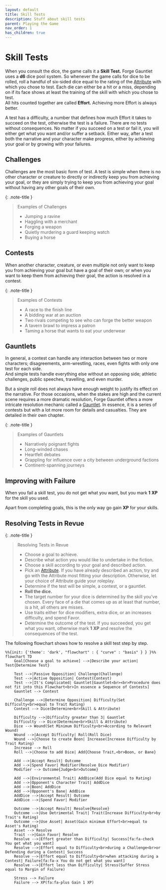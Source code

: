 ```yaml
---
layout: default
title: Skill Tests
description: Stuff about skill tests
parent: Playing the Game
nav_order: 1
has_children: true
---
```


# Skill Tests

When you consult the dice, the game calls it a **Skill Test.** Forge Gauntlet uses a **d6** dice pool system. So whenever the game calls for dice to be rolled, roll a handful of six-sided dice equal to the rating of the [Attribute](../../characters/attributes) with which you chose to test. Each die can either be a hit or a miss, depending on if its face shows at least the training of the skill with which you chose to test.  
All hits counted together are called **Effort.** Achieving more Effort is always better.

A test has a difficulty, a number that defines how much Effort it takes to succeed on the test, otherwise the test is a failure. There are no tests without consequences. No matter if you succeed on a test or fail it, you will either get what you want and/or suffer a setback. Either way, after a test both the narrative and your character make progress, either by achieving your goal or by growing with your failures.


## Challenges

Challenges are the most basic form of test. A test is simple when there is no other character or creature to directly or indirectly keep you from achieving your goal, or they are simply trying to keep you from achieving your goal without having any other goals of their own.

{: .note-title }
> Examples of Challenges
>
> - Jumping a ravine
> - Haggling with a merchant
> - Forging a weapon
> - Quietly murdering a guard keeping watch
> - Buying a horse


## Contests

When another character, creature, or even multiple not only want to keep you from achieving your goal but have a goal of their own; or when you want to keep them from achieving their goal, the action is resolved in a contest.

{: .note-title }
> Examples of Contests
>
> - A race to the finish line
> - A bidding war at an auction
> - Two rivals competing to see who can forge the better weapon
> - A tavern brawl to impress a patron
> - Taming a horse that wants to eat your underwear

## Gauntlets

In general, a contest can handle any interaction between two or more characters; disagreements, arm-wrestling, races, even fights with only one test for each side.  
And simple tests handle everything else without an opposing side; athletic challenges, public speeches, travelling, and even murder.

But a single roll does not always have enough weight to justify its effect on the narrative. For those occasions, when the stakes are high and the current scene requires a more dramatic resolution, Forge Gauntlet offers a more intricate resolution mechanic called a [Gauntlet](../gauntlets). In essence, it is a series of contests but with a lot more room for details and casualties. They are detailed in their own chapter.

{: .note-title }
> Examples of Gauntlets
>
> - Narratively poignant fights
> - Long-winded chases
> - Heartfelt debates
> - Grappling for influence over a city between underground factions
> - Continent-spanning journeys


## Improving with Failure

When you fail a skill test, you do not get what you want, but you mark **1** **XP** for the skill you used.

Apart from completing goals, this is the only way go gain **XP** for your skills.


## Resolving Tests in Revue

{: .note-title }
> Resolving Tests in Revue
>
> - Choose a goal to achieve.
> - Describe what action you would like to undertake in the fiction.
> - Choose a skill according to your goal and described action.
> - Pick an [Attribute](../../characters#attributes). If you have already described an action, try and go with the Attribute most fitting your description. Otherwise, let your choice of Attribute guide your roleplay.
> - Determine if the test will be simple, a contest, or a gauntlet.
> - **Roll the dice.**
> - The target number for your dice is determined by the skill you've chosen. Every face of a die that comes up as at least that number, is a hit, all others are misses.
> - Use traits either for dice modifiers, extra dice, or an increases difficulty, and spend Favor.
> - Determine the outcome of the test. If you succeeded, you get what you want, otherwise mark **1** **XP** and resolve the consequences of the test.

The following flowchart shows how to resolve a skill test step by step.

```mermaid
%%{init: {'theme': 'dark', "flowchart" : { "curve" : "basis" } } }%%
flowchart TD
    Goal[Choose a goal to achieve] -->|Describe your action| Test{Determine Test}

    Test -->|Passive Opposition| Challenge(Challenge)
    Test -->|Active Opposition| Contest(Contest)
    Test -->|It's Complicated| Gauntlet[Gauntlet<br><br>Procedure does not fit into this Flowchart<br>In essence a Sequence of Contests]
    Gauntlet --> Contest
    
    Challenge -->|Determine Opposition| Difficulty(Set Difficulty<br>equal to Trait Rating)
    Contest --> Dice(Determine<br>Skill & Attribute)

    Difficulty -->|Difficulty greater than 3| Gauntlet
    Difficulty --> Dice(Determine<br>Skill & Attribute)
    Dice --> Wound(Set Minimum Difficulty<br>According to Relevant Wound)
    Wound -->|Accept Difficulty| Roll(Roll Dice)
    Wound -->|Choose to create Boon| Increase(Increase Difficulty by Trait Rating)
    Increase --> Roll
    Roll -->|Choose to add Dice| Add{Choose Trait,<br>Boon, or Bane}

    Add -->|Accept Result| Outcome
    Add -->|Spend Favor| Modifier(Resolve Dice Modifier)
    Modifier --> Outcome{Judge<br>Outcome}

    Add -->|Environmental Trait| AddDice(Add Dice equal to Rating)
    Add -->|Opponent's Character Trait| AddDice
    Add -->|Boon| AddDice
    Add -->|Opponent's Bane| AddDice
    AddDice -->|Accept Result| Outcome
    AddDice -->|Spend Favor| Modifier

    Outcome -->|Accept Result| Resolve{Resolve}
    Outcome -->|Use Detrimental Trait| Trait(Increase Difficulty<br>by Trait's Rating)
    Outcome -->|Use Asset| Asset(Gain minimum Effort<br>equal to Asset's Rating)
    Asset --> Resolve
    Trait -->|Gain Favor| Resolve
    Resolve -->|Effort greater than Difficulty| Success[fa:fa-check You get what you want]
    Resolve -->|Effort equal to Difficulty<br>during a Challenge<br>or Defending during a Contest| Success
    Resolve -->|Effort equal to Difficulty<br>when attacking during a Contest| Failure[fa:fa-x You do not get what you want]
    Resolve -->|Effort less than Difficulty| Stress(Suffer Stress equal to Margin of Failure)

    Stress --> Failure
    Failure --> XP(fa:fa-plus Gain 1 XP)
```
